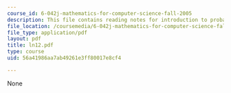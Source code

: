```yaml
---
course_id: 6-042j-mathematics-for-computer-science-fall-2005
description: This file contains reading notes for introduction to probability.
file_location: /coursemedia/6-042j-mathematics-for-computer-science-fall-2005/56a41986aa7ab49261e3ff80017e8cf4_ln12.pdf
file_type: application/pdf
layout: pdf
title: ln12.pdf
type: course
uid: 56a41986aa7ab49261e3ff80017e8cf4

---
```

None